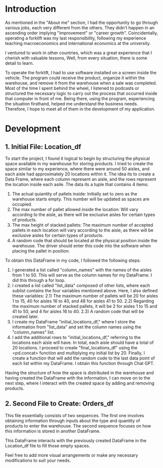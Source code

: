 # Introduction
As mentioned in the "About me" section, I had the opportunity to go through various jobs, each very different from the others. They didn't happen in an ascending order implying "improvement" or "career growth". Coincidentally, operating a forklift was my last responsibility, following my experience teaching macroeconomics and international economics at the university.

I ventured to work in other countries, which was a great experience that I cherish with valuable lessons, Well, from every situation, there is some detail to learn.

To operate the forklift, I had to use software installed on a screen inside the vehicle. The program could receive the product, organize it within the warehouse, and remove it from the warehouse when a sale was completed. Most of the time I spent behind the wheel, I listened to podcasts or structured the necessary logic to carry out the process that occurred inside that computer in front of me. Being there, using the program, experiencing the situation firsthand, helped me understand the business needs. Therefore, I hope to meet all of them in the development of my application.

# Development
## 1. Initial File: Location_df
To start the project, I found it logical to begin by structuring the physical space available in my warehouse for storing products. I tried to create the space similar to my experience, where there were around 50 aisles, and each aisle had approximately 20 locations within it.
The idea its to create a Data Frame, where each column represent an aisle, and the rows represent the location inside each asile. The data its a tuple that contains 4 items:
1) The actual quiantity of pallets inside: Initially set to zero as the warehouse starts empty. This number will be updated as spaces are occupied.
2) The max number of pallet allowed inside the location: Will vary according to the aisle, as there will be exclusive aisles for certain types of products.
3) The max height of stacked pallets: The maximum number of accepted pallets in each location will vary according to the aisle, as there will be exclusive aisles for certain types of products.
4) A random code that should be located at the physical position inside the warehouse. The driver should enter this code into the software when placing the pallet in position.

To obtain this DataFrame in my code, I followed the following steps:

1) I generated a list called "column_names" with the names of the aisles from 1 to 50. This will serve as the column names for my DataFrame. I did this through a for loop.
2) I created a list called "list_data" composed of other lists, where each sublist contains the four variables mentioned above. Here, I also defined these variables:
  2.1) The maximum number of pallets will be 20 for aisles 1 to 15, 40 for aisles 16 to 40, and 48 for aisles 41 to 50.
  2.2) Regarding the maximum number of stacked pallets, it will be 2 for aisles 1 to 15 and 41 to 50, and 4 for aisles 16 to 40.
  2.3) A random code that will be created later.
3) I create my DataFrame "initial_locations_df," where I store the information from "list_data" and set the column names using the "column_names" list.
4) I add the additional rows to "initial_locations_df," referring to the locations each aisle will have. In total, each aisle should have a total of 20 locations. I proceed to create "final_locations_df" using the <pd.concat> function and multiplying my initial list by 20.
Finally, I create a function that will add the random code to the last data point of each list within my DataFrame. I obtain this function through Chat GPT.

Having the structure of how the space is distributed in the warehouse and having created the DataFrame with the information, I can move on to the next step, where I interact with the created space by adding and removing products.

## 2. Second File to Create: Orders_df
This file essentially consists of two sequences. The first one involves obtaining information through inputs about the type and quantity of products to enter the warehouse. The second sequence focuses on how this information is stored in another DataFrame.

This DataFrame interacts with the previously created DataFrame in the Location_df file to fill those empty spaces.

Feel free to add more visual arrangements or make any necessary modifications to suit your needs.

